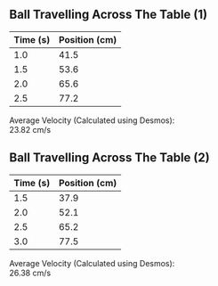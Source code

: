 ## Ball Travelling Across The Table (1)

| Time (s) | Position (cm) |
| -------- | ------------- |
| 1.0      | 41.5          |
| 1.5      | 53.6          |
| 2.0      | 65.6          |
| 2.5      | 77.2          |

Average Velocity (Calculated using Desmos): \
23.82 cm/s

## Ball Travelling Across The Table (2)

| Time (s) | Position (cm) |
| -------- | ------------- |
| 1.5      | 37.9          |
| 2.0      | 52.1          |
| 2.5      | 65.2          |
| 3.0      | 77.5          |

Average Velocity (Calculated using Desmos): \
26.38 cm/s

